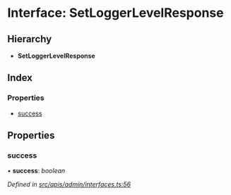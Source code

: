 # Interface: SetLoggerLevelResponse

## Hierarchy

- **SetLoggerLevelResponse**

## Index

### Properties

- [success](admin_interfaces.setloggerlevelresponse#success)

## Properties

### success

• **success**: _boolean_

_Defined in [src/apis/admin/interfaces.ts:56](https://github.com/chain4travel/caminojs/blob/3883166/src/apis/admin/interfaces.ts#L56)_
